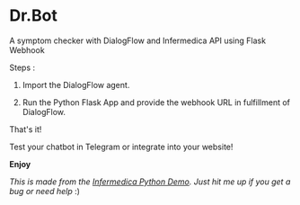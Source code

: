 # Dr.Bot
A symptom checker with DialogFlow and Infermedica API using Flask Webhook

Steps :

1) Import the DialogFlow agent.

2) Run the Python Flask App and provide the webhook URL in fulfillment of DialogFlow.

That's it!

Test your chatbot in Telegram or integrate into your website! 

**Enjoy**

*This is made from the [Infermedica Python Demo](https://github.com/infermedica/python-api). Just hit me up if you get a bug or need help* :)